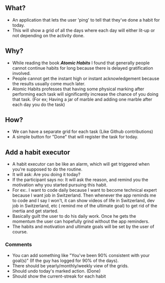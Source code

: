 ## What?

- An application that lets the user 'ping' to tell that they've done a habit for today.
- This will show a grid of all the days where each day will either lit-up or not depending on the activity done.

## Why?

- While reading the book **_Atomic Habits_** I found that generally people cannot continue habits for long because there is delayed gratification involved.
- People cannot get the instant high or instant acknowledgement because the results usually come much later.
- Atomic Habits professes that having some physical marking after performing each task will significantly increase the chance of you doing that task. (For ex; Having a jar of marble and adding one marble after each day you do the task)

## How?

- We can have a separate grid for each task (Like Github contributions)
- A simple button for "Done" that will register the task for today.

## Add a habit executor

- A habit executor can be like an alarm, which will get triggered when you're supposed to do the routine.
- It will ask: Are you doing it today?
- If the participant says no: It will ask the reason, and remind you the motivation why you started pursuing this habit.
- For ex:. I want to code daily because I want to become technical expert because I want job in Switzerland. Then whenever the app reminds me to code and I say I won't, it can show videos of life in Switzerland, dev job in Switzerland, etc ( remind me of the ultimate goal) to get rid of the inertia and get started.
- Basically guilt the user to do his daily work. Once he gets the momentum the user can hopefully grind without the app reminders.
- The habits and motivation and ultimate goals will be set by the user of course.

### Comments

- You can add something like "You've been 90% consistent with your goal(s)" (If the guy has logged for 90% of the days).
- There should be yearly/monthly/weekly view of the grids.
- Should undo today's marked action. (Done)
- Should show the current-streak for each habit
